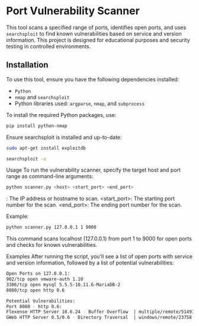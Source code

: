 # Port Vulnerability Scanner

This tool scans a specified range of ports, identifies open ports, and uses `searchsploit` to find known vulnerabilities based on service and version information. This project is designed for educational purposes and security testing in controlled environments.

## Installation

To use this tool, ensure you have the following dependencies installed:
- `Python`
- `nmap` and `searchsploit`
- Python libraries used: `argparse`, `nmap`, and `subprocess`

To install the required Python packages, use:
```bash
pip install python-nmap
  ```
Ensure searchsploit is installed and up-to-date:

```bash
sudo apt-get install exploitdb
```
```bash
searchsploit -u
```
Usage
To run the vulnerability scanner, specify the target host and port range as command-line arguments:

```bash
python scanner.py <host> <start_port> <end_port>
```

<host>: The IP address or hostname to scan.
<start_port>: The starting port number for the scan.
<end_port>: The ending port number for the scan.

Example:
```bash
python scanner.py 127.0.0.1 1 9000
```
This command scans localhost (127.0.0.1) from port 1 to 9000 for open ports and checks for known vulnerabilities.

Examples
After running the script, you'll see a list of open ports with service and version information, followed by a list of potential vulnerabilities:

```bash
Open Ports on 127.0.0.1:
902/tcp open vmware-auth 1.10
3306/tcp open mysql 5.5.5-10.11.6-MariaDB-2
8080/tcp open http 0.6

Potential Vulnerabilities:
Port 8080 - http 0.6:
Flexense HTTP Server 10.6.24 - Buffer Overflow  | multiple/remote/51493.rb
GWeb HTTP Server 0.5/0.6 - Directory Traversal  | windows/remote/23758.txt
```
